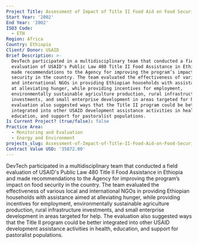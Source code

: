 ```yaml
---
Project Title: Assessment of Impact of Title II Food Aid on Food Security on Ethiopia
Start Year: '2002'
End Year: '2002'
ISO3 Code:
  - ETH
Region: Africa
Country: Ethiopia
Client/ Donor: USAID
Brief Description: >-
  DevTech participated in a multidisciplinary team that conducted a field
  evaluation of USAID's Public Law 480 Title II Food Assistance in Ethiopia and
  made recommendations to the Agency for improving the program’s impact on food
  security in the country. The team evaluated the effectiveness of various local
  and international NGOs in providing Ethiopian households with assistance aimed
  at alleviating hunger, while providing incentives for employment,
  environmentally sustainable agriculture production, rural infrastructure
  investments, and small enterprise development in areas targeted for help. The
  evaluation also suggested ways that the Title II program could be better
  integrated into other USAID development assistance activities in health,
  education, and support for pastoralist populations.
Is Current Project? (true/false): false
Practice Area:
  - Monitoring and Evaluation
  - Energy and Environment
projects_slug: Assessment-of-Impact-of-Title-II-Food-Aid-on-Food-Security-on-Ethiopia
Contract Value USD: '35872.00'
---
```

DevTech participated in a multidisciplinary team that conducted a field evaluation of USAID's Public Law 480 Title II Food Assistance in Ethiopia and made recommendations to the Agency for improving the program’s impact on food security in the country. The team evaluated the effectiveness of various local and international NGOs in providing Ethiopian households with assistance aimed at alleviating hunger, while providing incentives for employment, environmentally sustainable agriculture production, rural infrastructure investments, and small enterprise development in areas targeted for help. The evaluation also suggested ways that the Title II program could be better integrated into other USAID development assistance activities in health, education, and support for pastoralist populations.
